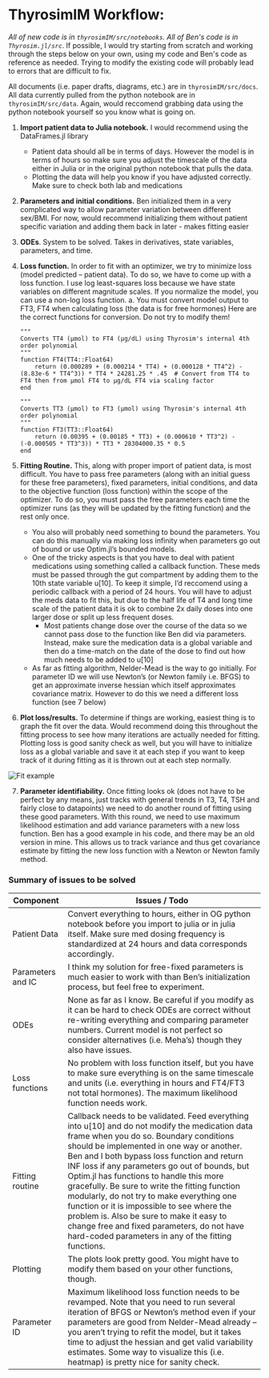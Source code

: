 # ThyrosimIM Workflow:

_All of new code is in `thyrosimIM/src/notebooks`. All of Ben's code is in `Thyrosim.jl/src`_. If possible, I would try starting from scratch and working through the steps below on your own, using my code and Ben's code as reference as needed. Trying to modify the existing code will probably lead to errors that are difficult to fix.

All documents (i.e. paper drafts, diagrams, etc.) are in `thyrosimIM/src/docs`. All data currently pulled from the python notebook are in `thyrosimIM/src/data`. Again, would reccomend grabbing data using the python notebook yourself so you know what is going on.

1.	**Import patient data to Julia notebook.** I would recommend using the DataFrames.jl library
    - Patient data should all be in terms of days. However the model is in terms of hours so make sure you adjust the timescale of the data either in Julia or in the original python notebook that pulls the data.
    - Plotting the data will help you know if you have adjusted correctly. Make sure to check both lab and medications
2.	**Parameters and initial conditions.** Ben initialized them in a very complicated way to allow parameter variation between different sex/BMI. For now, would recommend initializing them without patient specific variation and adding them back in later - makes fitting easier
3.	**ODEs**. System to be solved. Takes in derivatives, state variables, parameters, and time.
4.	**Loss function.** In order to fit with an optimizer, we try to minimize loss (model predicted – patient data). To do so, we have to come up with a loss function. I use log least-squares loss because we have state variables on different magnitude scales. If you normalize the model, you can use a non-log loss function.
a.	You must convert model output to FT3, FT4 when calculating loss (the data is for free hormones) Here are the correct functions for conversion. Do not try to modify them!

    ```
    """
    Converts TT4 (μmol) to FT4 (μg/dL) using Thyrosim's internal 4th order polynomial
    """
    function FT4(TT4::Float64)
        return (0.000289 + (0.000214 * TT4) + (0.000128 * TT4^2) - (8.83e-6 * TT4^3)) * TT4 * 24281.25 * .45  # Convert from TT4 to FT4 then from μmol FT4 to μg/dL FT4 via scaling factor 
    end

    """
    Converts TT3 (μmol) to FT3 (μmol) using Thyrosim's internal 4th order polynomial
    """
    function FT3(TT3::Float64)
        return (0.00395 + (0.00185 * TT3) + (0.000610 * TT3^2) - (-0.000505 * TT3^3)) * TT3 * 28304000.35 * 0.5
    end
    ```

5.	**Fitting Routine.** This, along with proper import of patient data, is most difficult. You have to pass free parameters (along with an initial guess for these free parameters), fixed parameters, initial conditions, and data to the objective function (loss function) within the scope of the optimizer. To do so, you must pass the free parameters each time the optimizer runs (as they will be updated by the fitting function) and the rest only once.  
    - You also will probably need something to bound the parameters. You can do this manually via making loss infinity when parameters go out of bound or use Optim.jl’s bounded models.
    - One of the tricky aspects is that you have to deal with patient medications using something called a callback function. These meds must be passed through the gut compartment by adding them to the 10th state variable u[10]. To keep it simple, I’d reccomend using a periodic callback with a period of 24 hours. You will have to adjust the meds data to fit this, but due to the half life of T4 and long time scale of the patient data it is ok to combine 2x daily doses into one larger dose or split up less frequent doses. 
        - Most patients change dose over the course of the data so we cannot pass dose to the function like Ben did via parameters. Instead, make sure the medication data is a global variable and then do a time-match on the date of the dose to find out how much needs to be added to u[10]
    - As far as fitting algorithm, Nelder-Mead is the way to go initially. For parameter ID we will use Newton’s (or Newton family i.e. BFGS) to get an approximate inverse hessian which itself approximates covariance matrix. However to do this we need a different loss function (see 7 below)
6.	**Plot loss/results.** To determine if things are working, easiest thing is to graph the fit over the data. Would recommend doing this throughout the fitting process to see how many iterations are actually needed for fitting. Plotting loss is good sanity check as well, but you will have to initialize loss as a global variable and save it at each step if you want to keep track of it during fitting as it is thrown out at each step normally.

![Fit example](/thyrosimIM/src/notebooks/animation/optimization_08.27.1.png)

7.	**Parameter identifiability.** Once fitting looks ok (does not have to be perfect by any means, just tracks with general trends in T3, T4, TSH and fairly close to datapoints) we need to do another round of fitting using these good parameters. With this round, we need to use maximum likelihood estimation and add variance parameters with a new loss function. Ben has a good example in his code, and there may be an old version in mine. This allows us to track variance and thus get covariance estimate by fitting the new loss function with a Newton or Newton family method. 



### Summary of issues to be solved

|     Component    |     Issues / Todo    |
|---|---|
|     Patient Data    |     Convert   everything to hours, either in OG python notebook before you import to julia   or in julia itself. Make sure med dosing frequency is standardized at 24   hours and data corresponds accordingly.    |
|     Parameters   and IC    |     I think my   solution for free-fixed parameters is much easier to work with than Ben’s   initialization process, but feel free to experiment.     |
|     ODEs    |     None as far   as I know. Be careful if you modify as it can be hard to check ODEs are   correct without re-writing everything and comparing parameter numbers.   Current model is not perfect so consider alternatives (i.e. Meha’s) though   they also have issues.    |
|     Loss   functions    |     No problem   with loss function itself, but you have to make sure everything is on the   same timescale and units (i.e. everything in hours and FT4/FT3 not total   hormones). The maximum likelihood function needs work.    |
|     Fitting   routine    |     Callback   needs to be validated. Feed everything into u[10] and do not modify the   medication data frame when you do so.           Boundary   conditions should be implemented in one way or another. Ben and I both bypass   loss function and return INF loss if any parameters go out of bounds, but   Optim.jl has functions to handle this more gracefully.           Be sure to   write the fitting function modularly, do not try to make everything   one function or it is impossible to see where the problem is. Also be sure to   make it easy to change free and fixed parameters, do not have hard-coded   parameters in any of the fitting functions.    |
|     Plotting    |     The plots   look pretty good. You might have to modify them based on your other   functions, though.    |
|     Parameter ID    |     Maximum   likelihood loss function needs to be revamped. Note that you need to run   several iteration of BFGS or Newton’s method even if your parameters are good   from Nelder-Mead already – you aren’t trying to refit the model, but it takes   time to adjust the hessian and get valid variability estimates. Some way to   visualize this (i.e. heatmap) is pretty nice for sanity check.     |